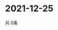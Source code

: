 # 2021-12-25
  共 0条

  <!-- BEGIN -->
  <!-- 最后更新时间Sat Dec 25 2021 16:05:41 GMT+0000 (Coordinated Universal Time) -->
  
  <!-- END -->
  
  